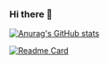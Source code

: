 ### Hi there 👋

[![Anurag's GitHub stats](https://github-readme-stats.vercel.app/api?username=anupam2020)](https://github.com/anuraghazra/github-readme-stats)

[![Readme Card](https://github-readme-stats.vercel.app/api/pin/?username=anupambasak2020&repo=github-readme-stats)](https://github.com/anupam2020/APKFiles)
